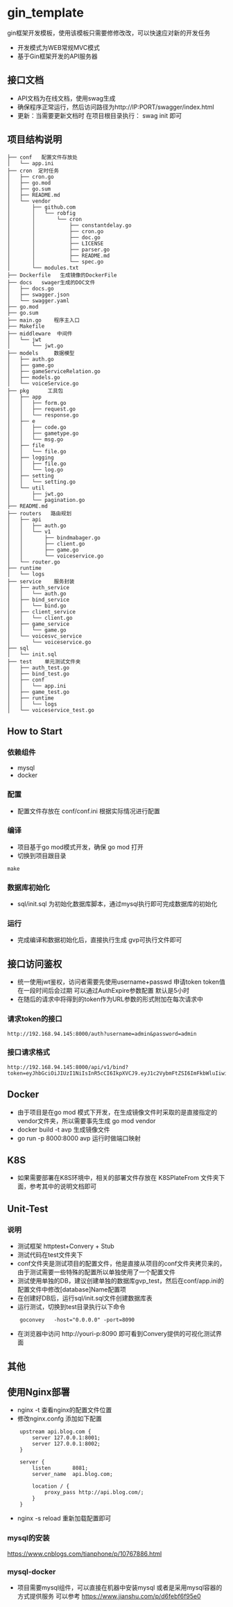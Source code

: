 # gin_template

gin框架开发模板，使用该模板只需要修修改改，可以快速应对新的开发任务
- 开发模式为WEB常规MVC模式
- 基于Gin框架开发的API服务器



## 接口文档 

- API文档为在线文档，使用swag生成  
- 确保程序正常运行，然后访问路径为http://IP:PORT/swagger/index.html
- 更新：当需要更新文档时 在项目根目录执行： swag  init 即可


## 项目结构说明

```
├── conf   配置文件存放处
│   └── app.ini
├── cron  定时任务
│   ├── cron.go
│   ├── go.mod
│   ├── go.sum
│   ├── README.md
│   └── vendor
│       ├── github.com
│       │   └── robfig
│       │       └── cron
│       │           ├── constantdelay.go
│       │           ├── cron.go
│       │           ├── doc.go
│       │           ├── LICENSE
│       │           ├── parser.go
│       │           ├── README.md
│       │           └── spec.go
│       └── modules.txt
├── Dockerfile   生成镜像的DockerFile
├── docs   swager生成的DOC文件
│   ├── docs.go
│   ├── swagger.json
│   └── swagger.yaml
├── go.mod
├── go.sum
├── main.go    程序主入口
├── Makefile   
├── middleware  中间件
│   └── jwt
│       └── jwt.go
├── models     数据模型
│   ├── auth.go
│   ├── game.go
│   ├── gameServiceRelation.go
│   ├── models.go
│   └── voiceService.go
├── pkg      工具包
│   ├── app
│   │   ├── form.go
│   │   ├── request.go
│   │   └── response.go
│   ├── e
│   │   ├── code.go
│   │   ├── gametype.go
│   │   └── msg.go
│   ├── file
│   │   └── file.go
│   ├── logging
│   │   ├── file.go
│   │   └── log.go
│   ├── setting
│   │   └── setting.go
│   └── util
│       ├── jwt.go
│       └── pagination.go
├── README.md
├── routers   路由规划
│   ├── api
│   │   ├── auth.go
│   │   └── v1
│   │       ├── bindmabager.go
│   │       ├── client.go
│   │       ├── game.go
│   │       └── voiceservice.go
│   └── router.go
├── runtime
│   └── logs
├── service    服务封装
│   ├── auth_service
│   │   └── auth.go
│   ├── bind_service
│   │   └── bind.go
│   ├── client_service
│   │   └── client.go
│   ├── game_service
│   │   └── game.go
│   └── voicesvc_service
│       └── voiceservice.go
├── sql
│   └── init.sql
├── test    单元测试文件夹
│   ├── auth_test.go
│   ├── bind_test.go
│   ├── conf
│   │   └── app.ini
│   ├── game_test.go
│   ├── runtime
│   │   └── logs
│   └── voiceservice_test.go
```


## How to Start

### 依赖组件

- mysql 
- docker  

### 配置

- 配置文件存放在 conf/conf.ini  根据实际情况进行配置

### 编译

- 项目基于go  mod模式开发，确保 go mod 打开
- 切换到项目跟目录

``
make 
``

### 数据库初始化

- sql/init.sql 为初始化数据库脚本，通过mysql执行即可完成数据库的初始化

### 运行

- 完成编译和数据初始化后，直接执行生成 gvp可执行文件即可

## 接口访问鉴权

- 统一使用jwt鉴权，访问者需要先使用username+passwd 申请token token值在一段时间后会过期  可以通过AuthExpire参数配置 默认是5小时
- 在随后的请求中将得到的token作为URL参数的形式附加在每次请求中
### 请求token的接口

```
http://192.168.94.145:8000/auth?username=admin&password=admin
```
### 接口请求格式
```
http://192.168.94.145:8000/api/v1/bind?token=eyJhbGciOiJIUzI1NiIsInR5cCI6IkpXVCJ9.eyJ1c2VybmFtZSI6ImFkbWluIiwicGFzc3dvcmQiOiJhZG1pbiIsImV4cCI6MTU4NDcwMjA4MCwiaXNzIjoiZ2luLWJsb2cifQ.mzb0Rh104wntMTySy2SjVnE2WaKm9C7WV6NoFRShfug
```

## Docker

- 由于项目是在go  mod 模式下开发，在生成镜像文件时采取的是直接指定的vendor文件夹，所以需要事先生成
go mod  vendor  
- docker    build  -t  avp  生成镜像文件
- go run  -p 8000:8000  avp   运行时做端口映射



## K8S
- 如果需要部署在K8S环境中，相关的部署文件存放在 K8SPlateFrom 文件夹下面，参考其中的说明文档即可

## Unit-Test  

### 说明

- 测试框架 httptest+Convery + Stub
- 测试代码在test文件夹下
- conf文件夹是测试项目的配置文件，他是直接从项目的conf文件夹拷贝来的，由于测试需要一些特殊的配置所以单独使用了一个配置文件
- 测试使用单独的DB，建议创建单独的数据库gvp_test，然后在conf/app.ini的配置文件中修改[database]Name配置项
- 在创建好DB后，运行sql/init.sql文件创建数据库表
- 运行测试，切换到test目录执行以下命令
```
    goconvey   -host="0.0.0.0" -port=8090    
```
- 在浏览器中访问  http://youri-p:8090  即可看到Convery提供的可视化测试界面


## 其他

## 使用Nginx部署

- nginx  -t 查看nginx的配置文件位置 
- 修改nginx.confg  添加如下配置

```
    upstream api.blog.com {
        server 127.0.0.1:8001;
        server 127.0.0.1:8002;
    }

    server {
        listen       8081;
        server_name  api.blog.com;

        location / {
            proxy_pass http://api.blog.com/;
        }
    }
```

- nginx  -s reload 重新加载配置即可


### mysql的安装 

https://www.cnblogs.com/tianphone/p/10767886.html

### mysql-docker

- 项目需要mysql组件，可以直接在机器中安装mysql 或者是采用mysql容器的方式提供服务
可以参考 https://www.jianshu.com/p/d6febf6f95e0



